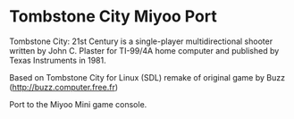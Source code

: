 # Tombstone City Miyoo Port
 Tombstone City: 21st Century is a single-player multidirectional shooter written by John C. Plaster for TI-99/4A home computer and published by Texas Instruments in 1981.
 
 Based on Tombstone City for Linux (SDL) remake of original game by Buzz (http://buzz.computer.free.fr)

 Port to the Miyoo Mini game console.
